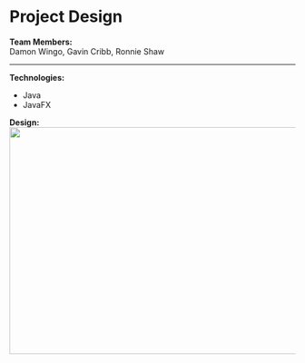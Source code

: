 # Project Design

<b>Team Members:</b><br/>
Damon Wingo, Gavin Cribb, Ronnie Shaw
<hr/>

<b>Technologies:</b><br/>
<ul>
<li>Java</li>
<li>JavaFX</li>
</ul>

<b>Design:</b><br/>
<image src="designUML.png" width= "600px" height = "400px"/>
